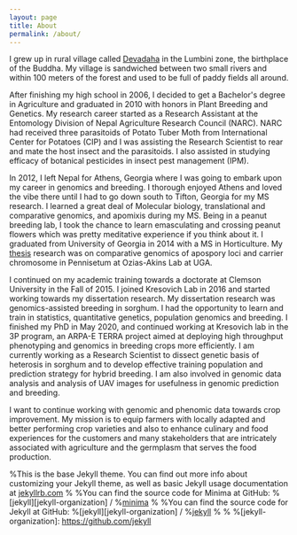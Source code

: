 ```yaml
---
layout: page
title: About
permalink: /about/
---
```


I grew up in rural village called [Devadaha](https://en.wikipedia.org/wiki/Devdaha) in the Lumbini zone, the birthplace of the Buddha. My village is sandwiched between two small rivers and within 100 meters of the forest and used to be full of paddy fields all around. 

After finishing my high school in 2006, I decided to get a Bachelor's degree in Agriculture and graduated in 2010 with honors in Plant Breeding and Genetics. My research career started as a Research Assistant at the Entomology Division of Nepal Agriculture Research Council (NARC). NARC had received three parasitoids of Potato Tuber Moth from International Center for Potatoes (CIP) and I was assisting the Research Scientist to rear and mate the host insect and the parasitoids. I also assisted in studying efficacy of botanical pesticides in insect pest management (IPM).

In 2012, I left Nepal for Athens, Georgia where I was going to embark upon my career in genomics and breeding. I thorough enjoyed Athens and loved the vibe there until I had to go down south to Tifton, Georgia for my MS research. I learned a great deal of Molecular biology, translational and comparative genomics, and apomixis during my MS. Being in a peanut breeding lab, I took the chance to learn emasculating and crossing peanut flowers which was pretty meditative experience if you think about it. I graduated from University of Georgia in 2014 with a MS in Horticulture. My [thesis](https://athenaeum.libs.uga.edu/handle/10724/31504) research was on comparative genomics of apospory loci and carrier chromosome in Pennisetum at Ozias-Akins Lab at UGA.

I continued on my academic training towards a doctorate at Clemson University in the Fall of 2015. I joined Kresovich Lab in 2016 and started working towards my dissertation research. My dissertation research was genomics-assisted breeding in sorghum. I had the opportunity to learn and train in statistics, quantitative genetics, population genomics and breeding. I finished my PhD in May 2020, and continued working at Kresovich lab in the 3P program, an ARPA-E TERRA project aimed at deploying high throughput phenotyping and genomics in breeding crops more efficiently. I am currently working as a Research Scientist to dissect genetic basis of heterosis in sorghum and to develop effective training population and prediction strategy for hybrid breeding. I am also involved in genomic data analysis and analysis of UAV images for usefulness in genomic prediction and breeding.

I want to continue working with genomic and phenomic data towards crop improvement. My mission is to equip farmers with locally adapted and better performing crop varieties and also to enhance culinary and food experiences for the customers and many stakeholders that are intricately associated with agriculture and the germplasm that serves the food production.

%This is the base Jekyll theme. You can find out more info about customizing your Jekyll theme, as well as basic Jekyll usage documentation at [jekyllrb.com](https://jekyllrb.com/)
%
%You can find the source code for Minima at GitHub:
%[jekyll][jekyll-organization] /
%[minima](https://github.com/jekyll/minima)
%
%You can find the source code for Jekyll at GitHub:
%[jekyll][jekyll-organization] /
%[jekyll](https://github.com/jekyll/jekyll)
%
%
%[jekyll-organization]: https://github.com/jekyll
